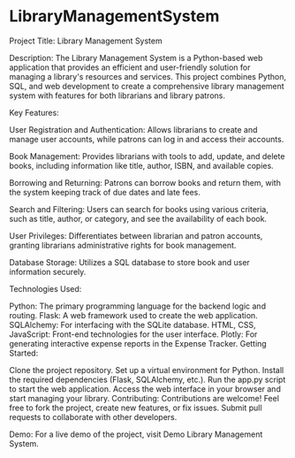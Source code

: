# LibraryManagementSystem

Project Title: Library Management System

Description:
The Library Management System is a Python-based web application that provides an efficient and user-friendly solution for managing a library's resources and services. This project combines Python, SQL, and web development to create a comprehensive library management system with features for both librarians and library patrons.

Key Features:

User Registration and Authentication: Allows librarians to create and manage user accounts, while patrons can log in and access their accounts.

Book Management: Provides librarians with tools to add, update, and delete books, including information like title, author, ISBN, and available copies.

Borrowing and Returning: Patrons can borrow books and return them, with the system keeping track of due dates and late fees.

Search and Filtering: Users can search for books using various criteria, such as title, author, or category, and see the availability of each book.

User Privileges: Differentiates between librarian and patron accounts, granting librarians administrative rights for book management.

Database Storage: Utilizes a SQL database to store book and user information securely.

Technologies Used:

Python: The primary programming language for the backend logic and routing.
Flask: A web framework used to create the web application.
SQLAlchemy: For interfacing with the SQLite database.
HTML, CSS, JavaScript: Front-end technologies for the user interface.
Plotly: For generating interactive expense reports in the Expense Tracker.
Getting Started:

Clone the project repository.
Set up a virtual environment for Python.
Install the required dependencies (Flask, SQLAlchemy, etc.).
Run the app.py script to start the web application.
Access the web interface in your browser and start managing your library.
Contributing:
Contributions are welcome! Feel free to fork the project, create new features, or fix issues. Submit pull requests to collaborate with other developers.

Demo:
For a live demo of the project, visit Demo Library Management System.

